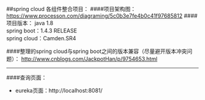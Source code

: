##spring cloud 各组件整合项目：
####项目架构图：
https://www.processon.com/diagraming/5c0b3e7fe4b0c41f97685812
####项目版本：
java 1.8  
spring boot：1.4.3 RELEASE  
spring cloud：Camden.SR4

####整理的spring cloud与spring boot之间的版本兼容（尽量避开版本冲突问题）：
http://www.cnblogs.com/JackpotHan/p/9754653.html

-----------------------------------------------------------
####查询页面：  
* eureka页面：http://localhost:8081/




